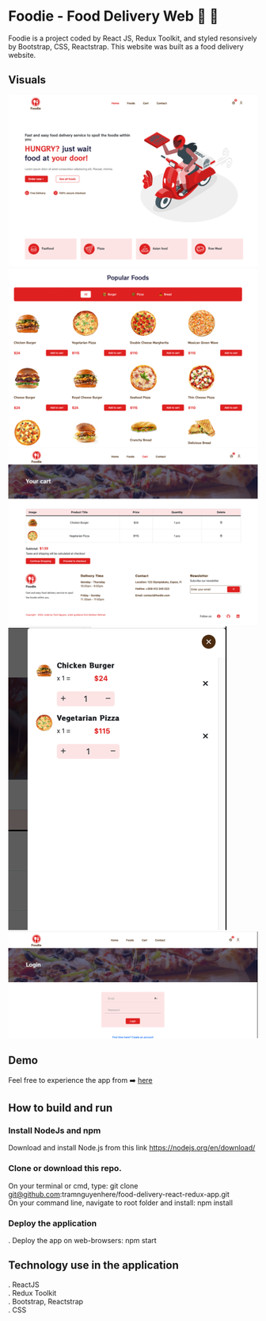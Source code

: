 # Foodie - Food Delivery Web 🍕 🍔

Foodie is a project coded by React JS, Redux Toolkit, and styled resonsively by Bootstrap, CSS, Reactstrap. This website was built as a food delivery website.

## Visuals

<img src='src/assets/screenshots/Screenshot 2022-08-31 at 11.50.42.png'>
<img src='src/assets/screenshots/Screenshot 2022-08-31 at 11.51.00.png'>
<img src='src/assets/screenshots/Screenshot 2022-08-31 at 11.51.22.png'>
<img src='src/assets/screenshots/Screenshot 2022-08-31 at 11.51.30.png'>
<img src='src/assets/screenshots/Screenshot 2022-08-31 at 11.51.40.png'>

## Demo

Feel free to experience the app from ➡️ [here](https://foodie-delivery-tramnguyenhere.netlify.app/home)

## How to build and run

### Install NodeJs and npm

Download and install Node.js from this link https://nodejs.org/en/download/

### Clone or download this repo.

On your terminal or cmd, type: git clone git@github.com:tramnguyenhere/food-delivery-react-redux-app.git <br />
On your command line, navigate to root folder and install: npm install

### Deploy the application

. Deploy the app on web-browsers: npm start

## Technology use in the application

. ReactJS <br />
. Redux Toolkit <br />
. Bootstrap, Reactstrap <br />
. CSS
